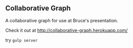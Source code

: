 Collaborative Graph
--------------------

A collaborative graph for use at Bruce's presentation.

Check it out at http://collaborative-graph.herokuapp.com/

try `gulp server`
